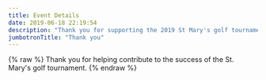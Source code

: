 ```yaml
---
title: Event Details
date: 2019-06-18 22:19:54
description: "Thank you for supporting the 2019 St Mary's golf tournament"
jumbotronTitle: "Thank you"
---
```

{% raw %}
Thank you for helping contribute to the success of the St. Mary's golf tournament.
{% endraw %}